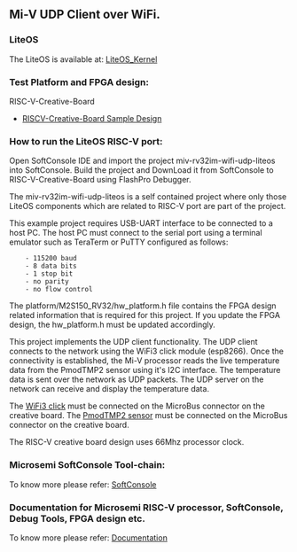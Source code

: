 ## Mi-V UDP Client over WiFi.

### LiteOS
The LiteOS is available at: [LiteOS_Kernel](https://github.com/LITEOS/LiteOS_Kernel)
    
### Test Platform and FPGA design:
RISC-V-Creative-Board
- [RISCV-Creative-Board Sample Design](https://github.com/RISCV-on-Microsemi-FPGA/RISC-V-Creative-Board/tree/master/Programming_The_Target_Device)   

### How to run the LiteOS RISC-V port:
Open SoftConsole IDE and import the project miv-rv32im-wifi-udp-liteos into SoftConsole. 
Build the project and DownLoad it from SoftConsole to RISC-V-Creative-Board using FlashPro Debugger.

The miv-rv32im-wifi-udp-liteos is a self contained project where only those LiteOS components 
which are related to RISC-V port are part of the project.
    
This example project requires USB-UART interface to be connected to a host PC. 
The host PC must connect to the serial port using a terminal emulator such as 
TeraTerm or PuTTY configured as follows:
    
        - 115200 baud
        - 8 data bits
        - 1 stop bit
        - no parity
        - no flow control
    
The platform/M2S150_RV32/hw_platform.h file contains the FPGA design related information
that is required for this project. If you update the FPGA design, the hw_platform.h 
must be updated accordingly.
    
This project implements the UDP client functionality. The UDP client connects to the network
using the WiFi3 click module (esp8266). Once the connectivity is established, the Mi-V processor
reads the live temperature data from the PmodTMP2 sensor using it's I2C interface. 
The temperature data is sent over the network as UDP packets. The UDP server on the 
network can receive and display the temperature data.

The [WiFi3 click](https://www.mikroe.com/wifi-3-click) must be connected on the MicroBus connector on the creative board.
The [PmodTMP2 sensor](https://store.digilentinc.com/pmod-tmp2-temperature-sensor) must be connected on the MicroBus connector on the creative board.

The RISC-V creative board design uses 66Mhz processor clock.

### Microsemi SoftConsole Tool-chain:
To know more please refer: [SoftConsole](https://github.com/RISCV-on-Microsemi-FPGA/SoftConsole)

### Documentation for Microsemi RISC-V processor, SoftConsole, Debug Tools, FPGA design etc.
To know more please refer: [Documentation](https://github.com/RISCV-on-Microsemi-FPGA/Documentation)
    
